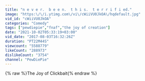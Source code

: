 ```yaml
---
title: "n e v e r.  b e e n.  t h i s.  t e r r i f i ed."
image: "https:\/\/i.ytimg.com\/vi\/cWiiVU0JkOA\/hqdefault.jpg"
vid_id: "cWiiVU0JkOA"
categories: "Comedy"
tags: ["pewdiepie","fnaf","the joy of creation"]
date: "2021-10-02T05:33:19+03:00"
vid_date: "2017-08-03T16:32:26Z"
duration: "PT22M44S"
viewcount: "5588779"
likeCount: "288973"
dislikeCount: "3754"
channel: "PewDiePie"
---
```

{% raw %}The Joy of Clickbait{% endraw %}
